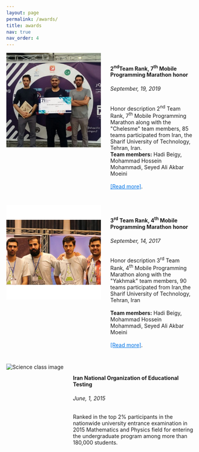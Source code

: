 ```yaml
---
layout: page
permalink: /awards/
title: awards
nav: true
nav_order: 4
---
```


<!-- Main container with separate hover for text only -->
<div style="clear: both; display: flex; align-items: flex-start;">
  <!-- Image section without hover effect -->
  <div style="flex-shrink: 0; padding-right: 3%;">
    <img src="/assets/img/7th-Marathon/7th-Marathon-1.jpg" alt="Science class image" class="img-fluid rounded z-depth-1" style="width: 100%; height: auto;">
  </div>
  
  <!-- Text container with hover and click functionality -->
  <div onclick="window.open('https://mohammadimh76.github.io/awards/7thMarathon', '_blank')" style="cursor: pointer; padding: 10px; transition: background-color 0.3s; width: 100%;">
    <h4>2<sup>nd</sup>Team Rank, 7<sup>th</sup> Mobile Programming Marathon honor</h4>
    <h6>September, 19, 2019</h6>
    <p>
      Honor description 2<sup>nd</sup> Team Rank, 7<sup>th</sup> Mobile Programming Marathon along with the "Chelesme" team members, 85 teams participated from Iran, the Sharif         University of Technology, Tehran, Iran.<br>
      <b>Team members:</b> Hadi Beigy, Mohammad Hossein Mohammadi, Seyed Ali Akbar Moeini <br> <br>
      <a href="https://mohammadimh76.github.io/awards/7thMarathon" target="_blank" style="color: #0073e6; text-decoration: underline;" onclick="event.stopPropagation();">[Read more]</a>.
    </p>
  </div>
</div>

<!-- CSS for hover effect on the text container only -->
<style>
  /* Hover effect on the text container only */
  div[onclick]:hover {
    background-color: #f0f0f0; /* Light gray background on hover */
  }
</style>

<br>

<!-- Main container with separate hover for text only -->
<div style="clear: both; display: flex; align-items: flex-start;">
  <!-- Image section without hover effect -->
  <div style="flex-shrink: 0; padding-right: 3%;">
    <img src="/assets/img/4th-Marathon/4thMarathon_6.jpg" alt="Science class image" class="img-fluid rounded z-depth-1" style="width: 100%; height: auto;">
  </div>
  
  <!-- Text container with hover and click functionality -->
  <div onclick="window.open('https://mohammadimh76.github.io/awards/4thMarathon', '_blank')" style="cursor: pointer; padding: 10px; transition: background-color 0.3s; width: 100%;">
    <h4>3<sup>rd</sup> Team Rank, 4<sup>th</sup> Mobile Programming Marathon honor</h4>
    <h6>September, 14, 2017</h6>
    <p>
      Honor description 3<sup>rd</sup> Team Rank, 4<sup>th</sup> Mobile Programming Marathon along with the "Yakhmak" team members, 90 teams participated from Iran,the Sharif University of Technology, Tehran, Iran<br><br>
      <b>Team members:</b> Hadi Beigy, Mohammad Hossein Mohammadi, Seyed Ali Akbar Moeini <br> <br>
      <a href="https://mohammadimh76.github.io/awards/4thMarathon" target="_blank" style="color: #0073e6; text-decoration: underline;" onclick="event.stopPropagation();">[Read more]</a>.
    </p>
  </div>
</div>

<!-- CSS for hover effect on the text container only -->
<style>
  /* Hover effect on the text container only */
  div[onclick]:hover {
    background-color: #f0f0f0; /* Light gray background on hover */
  }
</style>

<br>

<!-- Main container with separate hover for text only -->
<div style="clear: both; display: flex; align-items: flex-start;">
  <!-- Image section without hover effect -->
  <div style="flex-shrink: 0; padding-right: 3%;">
    <img src="" alt="Science class image" class="img-fluid rounded z-depth-1" style="width: 100%; height: auto;">
  </div>
  
  <!-- Text container with hover and click functionality -->
  <div onclick="window.open('', '_blank')" style="cursor: pointer; padding: 10px; transition: background-color 0.3s; width: 100%;">
    <h4>Iran National Organization of Educational Testing</h4>
    <h6>June, 1, 2015</h6>
    <p>
      Ranked in the top 2% participants in the nationwide university entrance examination in 2015 Mathematics and Physics field for entering the undergraduate program among more than 180,000 students.
    </p>
  </div>
</div>

<!-- CSS for hover effect on the text container only -->
<style>
  /* Hover effect on the text container only */
  div[onclick]:hover {
    background-color: #f0f0f0; /* Light gray background on hover */
  }
</style>
